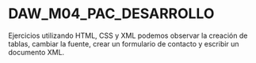 # DAW_M04_PAC_DESARROLLO
Ejercicios utilizando HTML, CSS y XML podemos observar la creación de tablas, cambiar la fuente, crear un formulario de contacto y escribir un documento XML.
